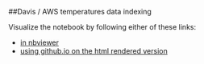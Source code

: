 ##Davis / AWS temperatures data indexing

Visualize the notebook by following either of these links: 

+ [in nbviewer](http://nbviewer.ipython.org/urls/raw.github.com/nicolasfauchereau/Davis_temp/master/notebooks/Davis_temp.ipynb)
+ [using github.io on the html rendered version](http://htmlpreview.github.io/?https://github.com/nicolasfauchereau/Davis_temp/blob/master/notebooks/Davis_temp.html)



